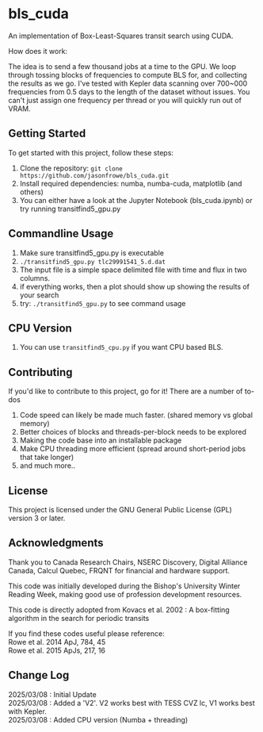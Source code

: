 # bls_cuda
An implementation of Box-Least-Squares transit search using CUDA.

How does it work:

The idea is to send a few thousand jobs at a time to the GPU.  We loop through tossing blocks of frequencies to compute BLS for, and collecting the results as we go.  I've tested with Kepler data scanning over 700~000 frequencies from 0.5 days to the length of the dataset without issues.  You can't just assign one frequency per thread or you will quickly run out of VRAM.  

## Getting Started
To get started with this project, follow these steps:
1. Clone the repository: `git clone https://github.com/jasonfrowe/bls_cuda.git`
2. Install required dependencies:  numba, numba-cuda, matplotlib (and others)
3. You can either have a look at the Jupyter Notebook (bls_cuda.ipynb) or try running transitfind5_gpu.py

## Commandline Usage
1. Make sure transitfind5_gpu.py is executable
2. `./transitfind5_gpu.py tlc29991541_5.d.dat`
3. The input file is a simple space delimited file with time and flux in two columns.
4. if everything works, then a plot should show up showing the results of your search
5. try: `./transitfind5_gpu.py` to see command usage

## CPU Version
1. You can use `transitfind5_cpu.py` if you want CPU based BLS.

## Contributing
If you'd like to contribute to this project, go for it! There are a number of to-dos 
1. Code speed can likely be made much faster.  (shared memory vs global memory)
2. Better choices of blocks and threads-per-block needs to be explored
3. Making the code base into an installable package
4. Make CPU threading more efficient (spread around short-period jobs that take longer)
5. and much more.. 

## License
This project is licensed under the GNU General Public License (GPL) version 3 or later.

## Acknowledgments
Thank you to Canada Research Chairs, NSERC Discovery, Digital Alliance Canada, Calcul Quebec, FRQNT for financial and hardware support.

This code was initially developed during the Bishop's University Winter Reading Week, making good use of profession development resources. 

This code is directly adopted from Kovacs et al. 2002 : A box-fitting algorithm in the search for periodic transits 

If you find these codes useful please reference:  
Rowe et al. 2014 ApJ, 784, 45   
Rowe et al. 2015 ApJs, 217, 16  

## Change Log
2025/03/08 : Initial Update  
2025/03/08 : Added a 'V2'.  V2 works best with TESS CVZ lc, V1 works best with Kepler.  
2025/03/08 : Added CPU version (Numba + threading)
